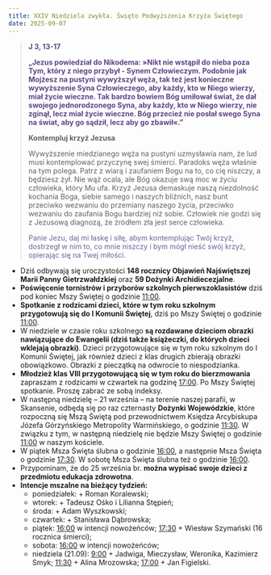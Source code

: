 ```yaml
---
title: XXIV Niedziela zwykła. Święto Podwyższenia Krzyża Świętego
date: 2025-09-07
---
```


> **<span style="color: #5D4587;">J 3, 13-17 </span>**
>
> **<span style="color: #5D4587;">„Jezus powiedział do Nikodema: »Nikt nie wstąpił do nieba poza Tym, który z niego przybył - Synem Człowieczym. Podobnie jak Mojżesz na pustyni wywyższył węża, tak też jest konieczne wywyższenie Syna Człowieczego, aby każdy, kto w Niego wierzy, miał życie wieczne. Tak bardzo bowiem Bóg umiłował świat, że dał swojego jednorodzonego Syna, aby każdy, kto w Niego wierzy, nie zginął, lecz miał życie wieczne. Bóg przecież nie posłał swego Syna na świat, aby go sądził, lecz aby go zbawił«.”</span>**
>
>
>
> **Kontempluj krzyż Jezusa**
>
> Wywyższenie miedzianego węża na pustyni uzmysławia nam, że lud musi kontemplować przyczynę swej śmierci. Paradoks węża właśnie na tym polega. Patrz z wiarą i zaufaniem Bogu na to, co cię niszczy, a będziesz żył. Nie wąż ocala, ale Bóg okazuje swą moc w życiu człowieka, który Mu ufa. Krzyż Jezusa demaskuje naszą niezdolność kochania Boga, siebie samego i naszych bliźnich, nasz bunt przeciwko wezwaniu do przemiany naszego życia, przeciwko wezwaniu do zaufania Bogu bardziej niż sobie. Człowiek nie godzi się z Jezusową diagnozą, że źródłem zła jest serce człowieka.
>
> <span style="color: #666699;">Panie Jezu, daj mi łaskę i siłę, abym kontemplując Twój krzyż, dostrzegł w nim to, co mnie niszczy i bym mógł nieść swój krzyż, opierając się na Twej miłości.
> &nbsp;

- Dziś odbywają się uroczystości **148 rocznicy Objawień Najświętszej Marii Panny Gietrzwałdzkiej** oraz **59 Dożynki Archidiecezjalne**.
- **Poświęcenie tornistrów i przyborów szkolnych pierwszoklasistów** dziś pod koniec Mszy Świętej o godzinie <u>11:00</u>.
- **Spotkanie z rodzicami dzieci, które w tym roku szkolnym przygotowują się do I Komunii Świętej**, dziś po Mszy Świętej o godzinie <u>11:00</u>.
- W niedziele w czasie roku szkolnego **są rozdawane dzieciom obrazki nawiązujące do Ewangelii (dziś także książeczki, do których dzieci wklejają obrazki)**. Dzieci przygotowujące się w tym roku szkolnym do I Komunii Świętej, jak również dzieci z klas drugich zbierają obrazki obowiązkowo. Obrazki z pieczątką na odwrocie to niespodzianka.
- **Młodzież klas VIII przygotowującą się w tym roku do bierzmowania** zapraszam z rodzicami w czwartek na godzinę <u>17:00</u>. Po Mszy Świętej spotkanie. Proszę zabrać ze sobą indeksy.
- W następną niedzielę – 21 września – na terenie naszej parafii, w Skansenie, odbędą się po raz czternasty **Dożynki Wojewódzkie**, które rozpoczną się Mszą Świętą pod przewodnictwem Księdza Arcybiskupa Józefa Górzyńskiego Metropolity Warmińskiego, o godzinie <u>11:30</u>. W związku z tym, w następną niedzielę nie będzie Mszy Świętej o godzinie <u>11:00</u> w naszym kościele.
- W piątek Msza Święta ślubna o godzinie <u>16:00</u>, a następnie Msza Święta o godzinie <u>17:30</u>. W sobotę Msza Święta ślubna też o godzinie <u>16:00</u>.
- Przypominam, że do 25 września br. **można wypisać swoje dzieci z przedmiotu edukacja zdrowotna**.
- **Intencje mszalne na bieżący tydzień:**
  - poniedziałek: + Roman Koralewski;
  - wtorek: + Tadeusz Ośko i Lilianna Stępień;
  - środa: + Adam Wyszkowski;
  - czwartek: + Stanisława Dąbrowska;
  - piątek: <u>16:00</u> w intencji nowożeńców; <u>17:30</u> + Wiesław Szymański (16 rocznica śmierci);
  - sobota: <u>16:00</u> w intencji nowożeńców;
  - niedziela (21.09): <u>9:00</u> + Jadwiga, Mieczysław, Weronika, Kazimierz Smyk; <u>11:30</u> + Alina Mrozowska; <u>17:00</u> + Jan Figielski.


